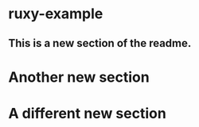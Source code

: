 # ruxy-example

## This is a new section of the readme.

# Another new section

# A different new section
